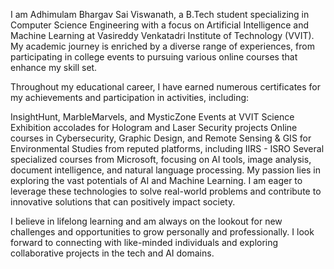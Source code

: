 I am Adhimulam Bhargav Sai Viswanath, a B.Tech student specializing in Computer Science Engineering with a focus on Artificial Intelligence and Machine Learning at Vasireddy Venkatadri Institute of Technology (VVIT). My academic journey is enriched by a diverse range of experiences, from participating in college events to pursuing various online courses that enhance my skill set.

Throughout my educational career, I have earned numerous certificates for my achievements and participation in activities, including:

InsightHunt, MarbleMarvels, and MysticZone Events at VVIT
Science Exhibition accolades for Hologram and Laser Security projects
Online courses in Cybersecurity, Graphic Design, and Remote Sensing & GIS for Environmental Studies from reputed platforms, including IIRS - ISRO
Several specialized courses from Microsoft, focusing on AI tools, image analysis, document intelligence, and natural language processing.
My passion lies in exploring the vast potentials of AI and Machine Learning. I am eager to leverage these technologies to solve real-world problems and contribute to innovative solutions that can positively impact society.

I believe in lifelong learning and am always on the lookout for new challenges and opportunities to grow personally and professionally. I look forward to connecting with like-minded individuals and exploring collaborative projects in the tech and AI domains.
